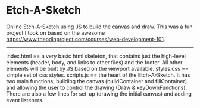 # Etch-A-Sketch
Online Etch-A-Sketch using JS to build the canvas and draw. This was a fun project I took on based on the awesome https://www.theodinproject.com/courses/web-development-101.

---------

index.html == a very basic html skeleton, that contains just the high-level elements (header, body, and links to other files) and the footer. All other elements will be built by JS based on the viewport available. 
styles.css == simple set of css styles.
scripts.js == the heart of the Etch-A-Sketch. It has two main functions; building the canvas (buildContainer and fillContainer) and allowing the user to control the drawing (Draw & keyDownFunctions). There are also a few lines for set-up (drawing the initial canvas) and adding event listeners. 
